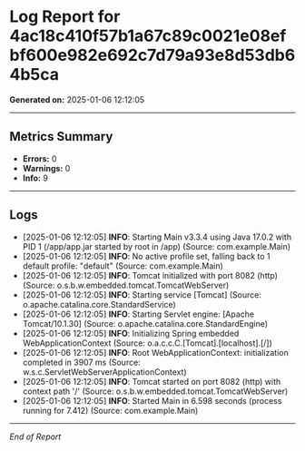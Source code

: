 
# Log Report for 4ac18c410f57b1a67c89c0021e08efbf600e982e692c7d79a93e8d53db64b5ca

**Generated on:** 2025-01-06 12:12:05

---

## Metrics Summary
- **Errors:** 0
- **Warnings:** 0
- **Info:** 9

---

## Logs
- [2025-01-06 12:12:05] **INFO**: Starting Main v3.3.4 using Java 17.0.2 with PID 1 (/app/app.jar started by root in /app) (Source: com.example.Main)
- [2025-01-06 12:12:05] **INFO**: No active profile set, falling back to 1 default profile: "default" (Source: com.example.Main)
- [2025-01-06 12:12:05] **INFO**: Tomcat initialized with port 8082 (http) (Source: o.s.b.w.embedded.tomcat.TomcatWebServer)
- [2025-01-06 12:12:05] **INFO**: Starting service [Tomcat] (Source: o.apache.catalina.core.StandardService)
- [2025-01-06 12:12:05] **INFO**: Starting Servlet engine: [Apache Tomcat/10.1.30] (Source: o.apache.catalina.core.StandardEngine)
- [2025-01-06 12:12:05] **INFO**: Initializing Spring embedded WebApplicationContext (Source: o.a.c.c.C.[Tomcat].[localhost].[/])
- [2025-01-06 12:12:05] **INFO**: Root WebApplicationContext: initialization completed in 3907 ms (Source: w.s.c.ServletWebServerApplicationContext)
- [2025-01-06 12:12:05] **INFO**: Tomcat started on port 8082 (http) with context path '/' (Source: o.s.b.w.embedded.tomcat.TomcatWebServer)
- [2025-01-06 12:12:05] **INFO**: Started Main in 6.598 seconds (process running for 7.412) (Source: com.example.Main)

---

*End of Report*
